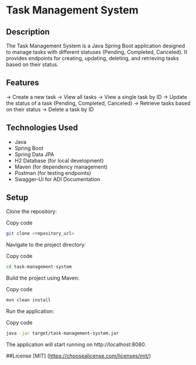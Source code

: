 

# Task Management System
## Description
The Task Management System is a Java Spring Boot application designed to manage tasks with different statuses (Pending, Completed, Canceled). It provides endpoints for creating, updating, deleting, and retrieving tasks based on their status.

## Features
-> Create a new task
-> View all tasks
-> View a single task by ID
-> Update the status of a task (Pending, Completed, Canceled)
-> Retrieve tasks based on their status
-> Delete a task by ID

## Technologies Used
- Java
- Spring Boot
- Spring Data JPA
- H2 Database (for local development)
- Maven (for dependency management)
- Postman (for testing endpoints)
- Swagger-Ui for ADI Documentation

## Setup
Clone the repository:

Copy code
```zsh
git clone <repository_url>
```
Navigate to the project directory:


Copy code
```zsh
cd task-management-system
```
Build the project using Maven:


Copy code
```zsh
mvn clean install
```
Run the application:


Copy code
```zsh
java -jar target/task-management-system.jar
```
The application will start running on http://localhost:8080.

##License
[MIT]  (https://choosealicense.com/licenses/mit/)
